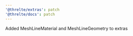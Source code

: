 ```yaml
---
'@threlte/extras': patch
'@threlte/docs': patch
---
```


Added MeshLineMaterial and MeshLineGeometry to extras
